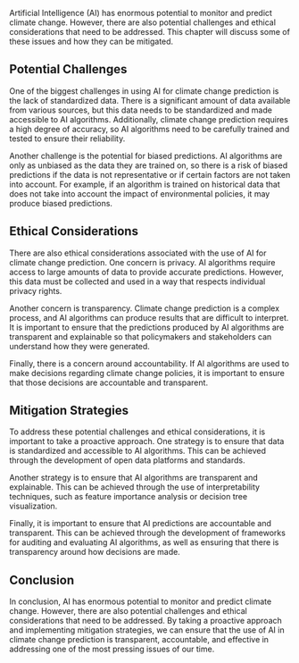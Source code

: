 
Artificial Intelligence (AI) has enormous potential to monitor and predict climate change. However, there are also potential challenges and ethical considerations that need to be addressed. This chapter will discuss some of these issues and how they can be mitigated.

Potential Challenges
--------------------

One of the biggest challenges in using AI for climate change prediction is the lack of standardized data. There is a significant amount of data available from various sources, but this data needs to be standardized and made accessible to AI algorithms. Additionally, climate change prediction requires a high degree of accuracy, so AI algorithms need to be carefully trained and tested to ensure their reliability.

Another challenge is the potential for biased predictions. AI algorithms are only as unbiased as the data they are trained on, so there is a risk of biased predictions if the data is not representative or if certain factors are not taken into account. For example, if an algorithm is trained on historical data that does not take into account the impact of environmental policies, it may produce biased predictions.

Ethical Considerations
----------------------

There are also ethical considerations associated with the use of AI for climate change prediction. One concern is privacy. AI algorithms require access to large amounts of data to provide accurate predictions. However, this data must be collected and used in a way that respects individual privacy rights.

Another concern is transparency. Climate change prediction is a complex process, and AI algorithms can produce results that are difficult to interpret. It is important to ensure that the predictions produced by AI algorithms are transparent and explainable so that policymakers and stakeholders can understand how they were generated.

Finally, there is a concern around accountability. If AI algorithms are used to make decisions regarding climate change policies, it is important to ensure that those decisions are accountable and transparent.

Mitigation Strategies
---------------------

To address these potential challenges and ethical considerations, it is important to take a proactive approach. One strategy is to ensure that data is standardized and accessible to AI algorithms. This can be achieved through the development of open data platforms and standards.

Another strategy is to ensure that AI algorithms are transparent and explainable. This can be achieved through the use of interpretability techniques, such as feature importance analysis or decision tree visualization.

Finally, it is important to ensure that AI predictions are accountable and transparent. This can be achieved through the development of frameworks for auditing and evaluating AI algorithms, as well as ensuring that there is transparency around how decisions are made.

Conclusion
----------

In conclusion, AI has enormous potential to monitor and predict climate change. However, there are also potential challenges and ethical considerations that need to be addressed. By taking a proactive approach and implementing mitigation strategies, we can ensure that the use of AI in climate change prediction is transparent, accountable, and effective in addressing one of the most pressing issues of our time.
